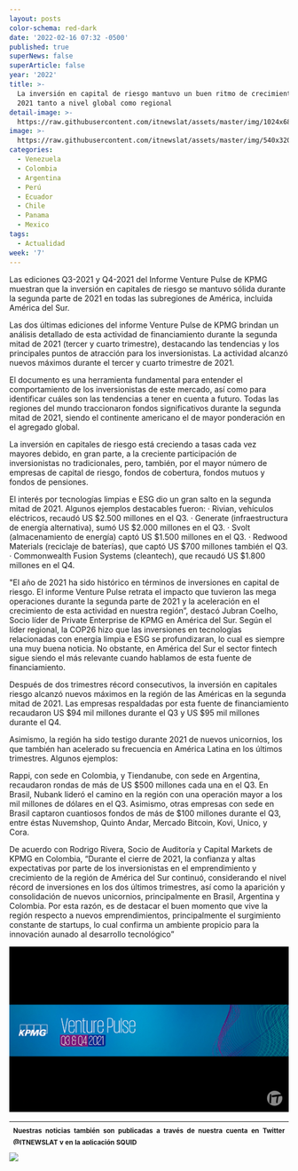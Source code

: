 ```yaml
---
layout: posts
color-schema: red-dark
date: '2022-02-16 07:32 -0500'
published: true
superNews: false
superArticle: false
year: '2022'
title: >-
  La inversión en capital de riesgo mantuvo un buen ritmo de crecimiento durante
  2021 tanto a nivel global como regional
detail-image: >-
  https://raw.githubusercontent.com/itnewslat/assets/master/img/1024x680/venture-pulse-g.jpg
image: >-
  https://raw.githubusercontent.com/itnewslat/assets/master/img/540x320/venture-pulse-p.jpg
categories:
  - Venezuela
  - Colombia
  - Argentina
  - Perú
  - Ecuador
  - Chile
  - Panama
  - Mexico
tags:
  - Actualidad
week: '7'
---
```

Las ediciones Q3-2021 y Q4-2021 del Informe Venture Pulse de KPMG muestran que la inversión en capitales de riesgo se mantuvo sólida durante la segunda parte de 2021 en todas las subregiones de América, incluida América del Sur.

Las dos últimas ediciones del informe Venture Pulse de KPMG brindan un análisis detallado de esta actividad de financiamiento durante la segunda mitad de 2021 (tercer y cuarto trimestre), destacando las tendencias y los principales puntos de atracción para los inversionistas. La actividad alcanzó nuevos máximos durante el tercer y cuarto trimestre de 2021.

El documento es una herramienta fundamental para entender el comportamiento de los inversionistas de este mercado, así como para identificar cuáles son las tendencias a tener en cuenta a futuro. Todas las regiones del mundo traccionaron fondos significativos durante la segunda mitad de 2021, siendo el continente americano el de mayor ponderación en el agregado global.

La inversión en capitales de riesgo está creciendo a tasas cada vez mayores debido, en gran parte, a la creciente participación de inversionistas no tradicionales, pero, también, por el mayor número de empresas de capital de riesgo, fondos de cobertura, fondos mutuos y fondos de pensiones.

El interés por tecnologías limpias e ESG dio un gran salto en la segunda mitad de 2021. Algunos ejemplos destacables fueron:
·       Rivian, vehículos eléctricos, recaudó US $2.500 millones en el Q3.
·       Generate (infraestructura de energía alternativa), sumó US $2.000 millones en el Q3.
·       Svolt (almacenamiento de energía) captó US $1.500 millones en el Q3.
·       Redwood Materials (reciclaje de baterías), que captó US $700 millones también el Q3.
·       Commonwealth Fusion Systems (cleantech), que recaudó US $1.800 millones en el Q4.

"El año de 2021 ha sido histórico en términos de inversiones en capital de riesgo. El informe Venture Pulse retrata el impacto que tuvieron las mega operaciones durante la segunda parte de 2021 y la aceleración en el crecimiento de esta actividad en nuestra región”, destacó Jubran Coelho, Socio líder de Private Enterprise de KPMG en América del Sur. Según el líder regional, la COP26 hizo que las inversiones en tecnologías relacionadas con energía limpia e ESG se profundizaran, lo cual es siempre una muy buena noticia. No obstante, en América del Sur el sector fintech sigue siendo el más relevante cuando hablamos de esta fuente de financiamiento.
 
Después de dos trimestres récord consecutivos, la inversión en capitales riesgo alcanzó nuevos máximos en la región de las Américas en la segunda mitad de 2021. Las empresas respaldadas por esta fuente de financiamiento recaudaron US $94 mil millones durante el Q3 y US $95 mil millones durante el Q4. 
 
Asimismo, la región ha sido testigo durante 2021 de nuevos unicornios, los que también han acelerado su frecuencia en América Latina en los últimos trimestres. Algunos ejemplos:
 
Rappi, con sede en Colombia, y Tiendanube, con sede en Argentina, recaudaron rondas de más de US $500 millones cada una en el Q3. 
En Brasil, Nubank lideró el camino en la región con una operación mayor a los mil millones de dólares en el Q3.
Asimismo, otras empresas con sede en Brasil captaron cuantiosos fondos de más de $100 millones durante el Q3, entre éstas Nuvemshop, Quinto Andar, Mercado Bitcoin, Kovi, Unico, y Cora. 
 
De acuerdo con Rodrigo Rivera, Socio de Auditoría y Capital Markets de KPMG en Colombia, “Durante el cierre de 2021, la confianza y altas expectativas por parte de los inversionistas en el emprendimiento y crecimiento de la región de América del Sur continuó, considerando el nivel récord de inversiones en los dos últimos trimestres, así como la aparición y consolidación de nuevos unicornios, principalmente en Brasil, Argentina y Colombia. Por esta razón, es de destacar el buen momento que vive la región respecto a nuevos emprendimientos, principalmente el surgimiento constante de startups, lo cual confirma un ambiente propicio para la innovación aunado al desarrollo tecnológico”

![](https://raw.githubusercontent.com/itnewslat/assets/master/img/540x320/venture-pulse-p.jpg)

<table style="height: 42px;" width="569">
<tbody>
<tr>
<td style="text-align: justify;"><sub><strong>Nuestras noticias también son publicadas a través de nuestra cuenta en Twitter <a href="https://twitter.com/itnewslat?lang=es">@ITNEWSLAT</a> y en la aplicación <a href="https://squidapp.co/en/">SQUID</a></strong></sub></td>
</tr>
</tbody>
</table>

<img src="https://tracker.metricool.com/c3po.jpg?hash=56f88a41e39ab42c063cc51676587a04"/>